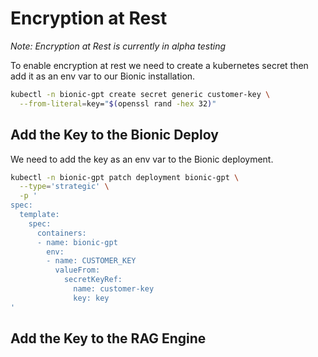 # Encryption at Rest

*Note: Encryption at Rest is currently in alpha testing*

To enable encryption at rest we need to create a kubernetes secret then add it as an env var to our Bionic installation.

```sh
kubectl -n bionic-gpt create secret generic customer-key \
  --from-literal=key="$(openssl rand -hex 32)"
```

## Add the Key to the Bionic Deploy

We need to add the key as an env var to the Bionic deployment.

```sh
kubectl -n bionic-gpt patch deployment bionic-gpt \
  --type='strategic' \
  -p '
spec:
  template:
    spec:
      containers:
      - name: bionic-gpt
        env:
        - name: CUSTOMER_KEY
          valueFrom:
            secretKeyRef:
              name: customer-key
              key: key
'
```

## Add the Key to the RAG Engine